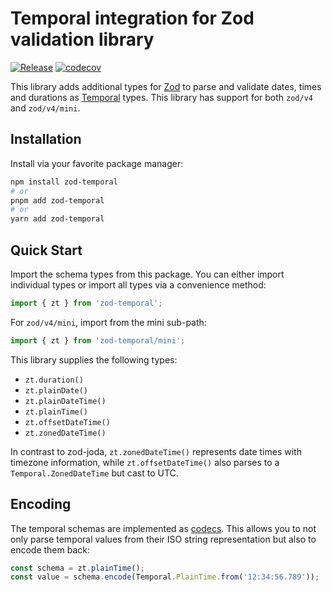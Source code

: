 # Temporal integration for Zod validation library

[![Release](https://github.com/dasprid/zod-temporal/actions/workflows/release.yml/badge.svg)](https://github.com/dasprid/zod-temporal/actions/workflows/release.yml)
[![codecov](https://codecov.io/gh/DASPRiD/zod-temporal/graph/badge.svg?token=kIFH8Cj9tM)](https://codecov.io/gh/DASPRiD/zod-temporal)

This library adds additional types for [Zod](https://github.com/colinhacks/zod/) to parse and validate dates, times and durations as
[Temporal](https://tc39.es/proposal-temporal/) types. This library has support for both `zod/v4` and `zod/v4/mini`.

## Installation

Install via your favorite package manager:

```bash
npm install zod-temporal
# or
pnpm add zod-temporal
# or
yarn add zod-temporal
```
  
## Quick Start

Import the schema types from this package. You can either import individual types or import all types via a convenience
method:

```ts
import { zt } from 'zod-temporal';
```

For `zod/v4/mini`, import from the mini sub-path:

```ts
import { zt } from 'zod-temporal/mini';
```

This library supplies the following types:

- `zt.duration()`
- `zt.plainDate()`
- `zt.plainDateTime()`
- `zt.plainTime()`
- `zt.offsetDateTime()`
- `zt.zonedDateTime()`
 
In contrast to zod-joda, `zt.zonedDateTime()` represents date times with timezone information, while
`zt.offsetDateTime()` also parses to a `Temporal.ZonedDateTime` but cast to UTC.

## Encoding

The temporal schemas are implemented as [codecs](https://zod.dev/codecs). This allows you to not only parse temporal
values from their ISO string representation but also to encode them back:

```ts
const schema = zt.plainTime();
const value = schema.encode(Temporal.PlainTime.from('12:34:56.789'));
```
